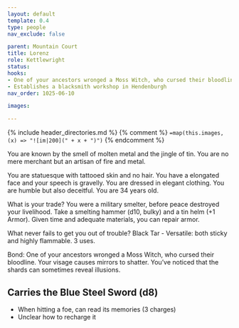 ```yaml
---
layout: default
template: 0.4
type: people
nav_exclude: false

parent: Mountain Court
title: Lorenz
role: Kettlewright
status: 
hooks:
- One of your ancestors wronged a Moss Witch, who cursed their bloodline. Your visage causes mirrors to shatter. You’ve noticed that the shards can sometimes reveal illusions.
- Establishes a blacksmith workshop in Hendenburgh
nav_order: 1025-06-10

images: 

---
```


{% include header_directories.md %}
{% comment %}
`=map(this.images, (x) => "![im|200](" + x + ")")`
{% endcomment %}

You are known by the smell of molten metal and the jingle of tin. You are no mere merchant but an artisan of fire and metal.

You are statuesque with tattooed skin and no hair. You have a elongated face and your speech is gravelly. You are dressed in elegant clothing. You are humble but also deceitful. You are 34 years old.

What is your trade?
You were a military smelter, before peace destroyed your livelihood. Take a smelting hammer (d10, bulky) and a tin helm (+1 Armor). Given time and adequate materials, you can repair armor.

What never fails to get you out of trouble?
Black Tar - Versatile: both sticky and highly flammable. 3 uses.

Bond: One of your ancestors wronged a Moss Witch, who cursed their bloodline. Your visage causes mirrors to shatter. You’ve noticed that the shards can sometimes reveal illusions.

## Carries the Blue Steel Sword (d8)

- When hitting a foe, can read its memories (3 charges)
- Unclear how to recharge it